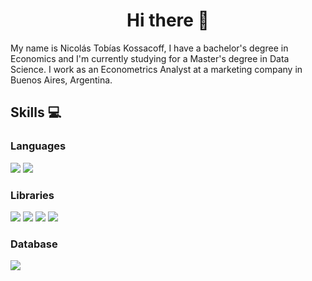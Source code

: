 <h1 align="center">Hi there 👋</h1>

My name is Nicolás Tobías Kossacoff, I have a bachelor's degree in Economics and I'm currently studying for a Master's degree in Data Science. I work as an Econometrics Analyst at a marketing company in Buenos Aires, Argentina.

## Skills 💻
<h3> Languages </h3>
<span> 
  <img src="https://img.shields.io/badge/python-3670A0?style=for-the-badge&logo=python&logoColor=ffdd54">
  <img src="https://img.shields.io/badge/r-%23276DC3.svg?style=for-the-badge&logo=r&logoColor=white">
</span>

<h3> Libraries </h3>
<span> 
  <img src="https://img.shields.io/badge/pandas-%23150458.svg?style=for-the-badge&logo=pandas&logoColor=white">
  <img src="https://img.shields.io/badge/numpy-%23013243.svg?style=for-the-badge&logo=numpy&logoColor=white">
  <img src="https://img.shields.io/badge/Matplotlib-%23ffffff.svg?style=for-the-badge&logo=Matplotlib&logoColor=black">
  <img src="https://img.shields.io/badge/Plotly-%233F4F75.svg?style=for-the-badge&logo=plotly&logoColor=white">
</span>

<h3> Database </h3>
<span> 
  <img src="https://img.shields.io/badge/mysql-4479A1.svg?style=for-the-badge&logo=mysql&logoColor=white">
<span>
